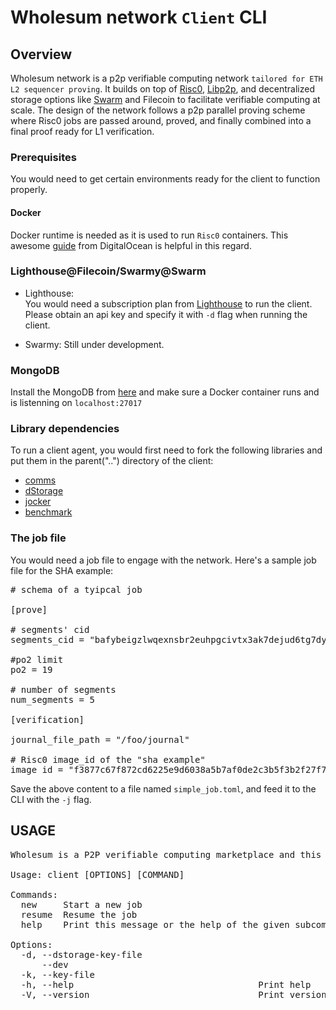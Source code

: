 
# Wholesum network `Client` CLI

## Overview

Wholesum network is a p2p verifiable computing network `tailored for ETH L2 sequencer proving`. It builds on top of [Risc0](https://risczero.com/), [Libp2p](https://libp2p.io), and decentralized storage options like [Swarm](https://ethswarm.org) and Filecoin to facilitate verifiable computing at scale. The design of the network follows a p2p parallel proving scheme where Risc0 jobs are passed around, proved, and finally combined into a final proof ready for L1 verification.

### Prerequisites

You would need to get certain environments ready for the client to function properly.

#### Docker

Docker runtime is needed as it is used to run `Risc0` containers. This awesome [guide](https://www.digitalocean.com/community/tutorials/how-to-install-and-use-docker-on-ubuntu-20-04) from DigitalOcean is helpful in this regard.

### Lighthouse@Filecoin/Swarmy@Swarm

- Lighthouse:  
  You would need a subscription plan from [Lighthouse](https://docs.lighthouse.storage/lighthouse-1/quick-start) to run the client. Please obtain an api key and specify it with `-d` flag when running the client.
  
- Swarmy:
  Still under development.
  
### MongoDB

Install the MongoDB from [here](https://www.mongodb.com/docs/manual/tutorial/install-mongodb-community-with-docker/) and make sure a Docker container runs and is listenning on `localhost:27017`

### Library dependencies

To run a client agent, you would first need to fork the following libraries and put them in the parent("..") directory of the client:

- [comms](https://github.com/WholesumNet/comms)
- [dStorage](https://github.com/WholesumNet/dStorage)
- [jocker](https://github.com/WholesumNet/jocker)
- [benchmark](https://github.com/WholesumNet/benchmark)

### The job file

You would need a job file to engage with the network. Here's a sample job file for the SHA example:
<pre>
# schema of a tyipcal job

[prove]

# segments' cid
segments_cid = "bafybeigzlwqexnsbr2euhpgcivtx3ak7dejud6tg7dyiyja522qscdsovi"

#po2 limit
po2 = 19

# number of segments
num_segments = 5

[verification]

journal_file_path = "/foo/journal"

# Risc0 image_id of the "sha example"
image_id = "f3877c67f872cd6225e9d6038a5b7af0de2c3b5f3b2f27f76a8b09e2230a4f5c"
</pre>

Save the above content to a file named `simple_job.toml`, and feed it to the CLI with the `-j` flag.

## USAGE

<pre>
Wholesum is a P2P verifiable computing marketplace and this program is a CLI for client nodes.

Usage: client [OPTIONS] [COMMAND]

Commands:
  new     Start a new job
  resume  Resume the job
  help    Print this message or the help of the given subcommand(s)

Options:
  -d, --dstorage-key-file <DSTORAGE_KEY_FILE>  
      --dev                                    
  -k, --key-file <KEY_FILE>                    
  -h, --help                                   Print help
  -V, --version                                Print version
</pre>
